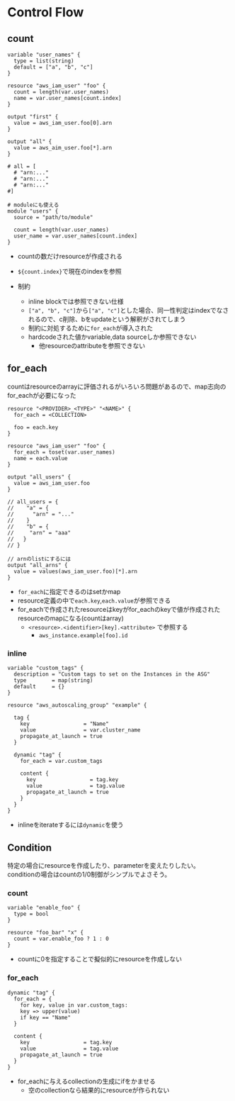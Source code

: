 # Control Flow

## count

```hcl
variable "user_names" {
  type = list(string)
  default = ["a", "b", "c"]
}

resource "aws_iam_user" "foo" {
  count = length(var.user_names)
  name = var.user_names[count.index]
}

output "first" {
  value = aws_iam_user.foo[0].arn 
}

output "all" {
  value = aws_aim_user.foo[*].arn
}

# all = [
  # "arn:..."
  # "arn:..."
  # "arn:..."
#]

# moduleにも使える
module "users" {
  source = "path/to/module"

  count = length(var.user_names)
  user_name = var.user_names[count.index]
}
```

* countの数だけresourceが作成される
* `${count.index}`で現在のindexを参照

* 制約
  * inline blockでは参照できない仕様
  * `["a", "b", "c"]`から`["a", "c"]`とした場合、同一性判定はindexでなされるので、c削除、bをupdateという解釈がされてしまう
  * 制約に対処するために`for_each`が導入された
  * hardcodeされた値かvariable,data sourceしか参照できない
    * 他resourceのattributeを参照できない


## for_each

countはresourceのarrayに評価されるがいろいろ問題があるので、map志向のfor_eachが必要になった

```hcl
resource "<PROVIDER>_<TYPE>" "<NAME>" {
  for_each = <COLLECTION>

  foo = each.key
}
```

```hcl
resource "aws_iam_user" "foo" {
  for_each = toset(var.user_names)
  name = each.value
}

output "all_users" {
  value = aws_iam_user.foo
}

// all_users = {
//    "a" = {
//      "arn" = "..."
//    }
//    "b" = {
//     "arn" = "aaa"
//   }
// }

// arnのlistにするには
output "all_arns" {
  value = values(aws_iam_user.foo)[*].arn
}
```

* `for_each`に指定できるのはsetかmap
* resource定義の中で`each.key`,`each.value`が参照できる
* for_eachで作成されたresourceはkeyがfor_eachのkeyで値が作成されたresourceのmapになる(countはarray)
  * `<resource>.<identifier>[key].<attribute>` で参照する
    * `aws_instance.example[foo].id`

### inline

```hcl
variable "custom_tags" {
  description = "Custom tags to set on the Instances in the ASG"
  type        = map(string)
  default     = {}
}

resource "aws_autoscaling_group" "example" {

  tag {
    key                 = "Name"
    value               = var.cluster_name
    propagate_at_launch = true
  }

  dynamic "tag" {
    for_each = var.custom_tags

    content {
      key                 = tag.key
      value               = tag.value
      propagate_at_launch = true
    }
  }
}
```

* inlineをiterateするには`dynamic`を使う


## Condition

特定の場合にresourceを作成したり、parameterを変えたりしたい。  
conditionの場合はcountの1/0制御がシンプルでよさそう。

### count

```hcl
variable "enable_foo" {
  type = bool
}

resource "foo_bar" "x" {
  count = var.enable_foo ? 1 : 0
}
```

* countに0を指定することで擬似的にresourceを作成しない


### for_each


```hcl
dynamic "tag" {
  for_each = {
    for key, value in var.custom_tags:
    key => upper(value)
    if key == "Name"
  }

  content {
    key                 = tag.key
    value               = tag.value
    propagate_at_launch = true
  }
}
```

* for_eachに与えるcollectionの生成にifをかませる
  * 空のcollectionなら結果的にresourceが作られない

